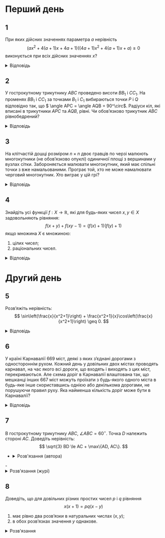 # Перший день

## 1
При яких дійсних значеннях параметра $a$ нерівність
$$
\left( ax^2 + 4(a+1)x + 4a + 1 \right) \left((4a+1)x^2 + 4(a+1)x + a\right) \geq 0
$$
виконується при всіх дійсних значеннях $x$?

<details><summary>Відповідь</summary>

$a \in \left( -\infty, -\frac{4}{7} \right] \cup \left\{ -\frac{1}{3} \right\}$
<details><summary>Розв'язання</summary>

Безпосередньою перевіркою, переконуємось, що значення $a = -\frac{1}{4}$ та $a = 0$ умову не задовольняють. Нехай тепер $a(4a+1) \neq 0$, тобто в дужках записані квадратні тричлени. В них однакові дискримінанти: $D = 16(a+1)^2 - 4a(4a+1) = 28a + 16$. Тоді потрібні умови виконуються, якщо
$$
\begin{cases}
a(4a+1) > 0 \\
D = 28a + 16 \leq 0
\end{cases}
\iff a \leq -\frac{4}{7}.
$$
$a(4a+1) > 0$ та параболи мають однакові корені. З цієї умови витікає, що вершини парабол співпадають, тому $\frac{2a+2}{a} = \frac{2a+2}{4a+1} \Rightarrow a = -1$ або $a = -\frac{1}{3}$. Значення $a = -1$ не задовольняє умову; а про значення $a = -\frac{1}{3}$ перевіркою переконуємось, що воно задовольняє умови задачі.
</details></details>

## 2
У гострокутному трикутнику $ABC$ проведено висоти $BB_1$ і $CC_1$. На променях $BB_1$ і $CC_1$ за точками $B_1$ і $C_1$ вибираються точки $P$ і $Q$ відповідно так, що $
\angle APC = \angle AQB = 90^\circ$. Радіуси кіл, які вписані в трикутники $APC$ та $AQB$, рівні. Чи обов’язково трикутник $ABC$ рівнобедрений?
<details><summary>Відповідь</summary>

$\triangle ABC$ рівнобедрений
<details><summary>Розв'язання</summary>

Зрозуміло, що $\angle AQC_1 = \angle QBA$, тому трикутники $AQC_1$ та $QBA$ подібні $\Rightarrow AQ^2 = AC_1 \cdot AB$, аналогічно. Але точки $B, C_1, B_1, C$ – циклічні, а тому $AB_1 \cdot AC = AC_1 \cdot AB = AQ^2 = AP^2 \Rightarrow AP = AQ$. Далі можна доводити по різному, наприклад, таким чином, якщо позначити $r$ – радіуси вписаних кіл, то
$$
\tg \frac{\angle QAB}{2} = \frac{r}{AQ - r\sqrt{2}} = \tg \frac{\angle CAP}{2} \Rightarrow \angle QAB = \angle CAP \Rightarrow AC = AB,
$$
тобто трикутник обов’язково рівнобедрений.
</details></details>

## 3
На клітчастій дошці розміром $n \times n$ двоє гравців по черзі малюють многокутники (не обов’язково опуклі) одиничної площі з вершинами у вузлах сітки. Забороняється малювати многокутник, який має спільні точки з вже намальованими. Програє той, хто не може намалювати черговий многокутник. Хто виграє у цій грі?
<details><summary>Відповідь</summary>
виграє перший гравець
<details><summary>Розв'язання</summary>
Покажемо, що першій завжди виграє завдяки симетричній стратегії, але для цього він повинен намалювати першім таку ламану, як зображена на рисунку.

Доволі легко переконатися, що площа багатокутника, який складається з двох трикутників як раз складає 1, а тому цілком задовольняє умови. Інші ламані можна малювати лише по різні боки від цієї, я між ними – неможливо, а тому симетрична стратегія цілком спрацьовує.
</details></details>

## 4
Знайдіть усі функції $f: X \to \mathbb{R}$, які для будь-яких чисел $x, y \in X$ задовольняють рівняння:
$$
f(x+y) + f(xy-1) = \left(f(x) + 1 \right)\left(f(y) + 1 \right)
$$
якщо множина $X$ є множиною:
1. цілих чисел;
2. раціональних чисел.
<details><summary>Відповідь</summary>

$f(x) = x^2$
<details><summary>Розв'язання</summary>

Покладемо $y = 0$. Тоді
$$
f(x)f(0) = f(1) - f(0) - 1. \tag{2}
$$
Припустимо, що $f(0) = c$, де $c$ - стала. Але рівняння $c + c = (c + 1)(c + 1)$ не має дійсних коренів, тому наше припущення хибне. Таким чином $f(0) = 0$ і з (2) випливає, що $f(-1) = 1$.

Покладемо в (2) $y = -1$. Тоді
$$
f(x - 1) + f(-x - 1) = 2f(x) + 2. \tag{3}
$$
Покладемо в (3) спочатку $x = -1$, тоді $f(-2) = 4$. Далі $x = 1$, тоді $f(1) = 1$.

Покладемо в (1) $y = 1$, тоді
$$
f(x + 1) + f(x - 1) = 2f(x) + 2. \tag{4}
$$
Різниця (4) і (3) дає для будь-яких дійсних $x$ виконується рівність $f(-x - 1) = f(x + 1)$, що доводить, що функція парна:
$$
f(-x) = f(x). \tag{5}
$$
Методом математичної індукції доведемо, що для будь-яких натуральних $n$
$$
f(x + n) = (n + 1)f(x) - nf(x - 1) + n^2 + n. \tag{6}
$$
База випливає з (4). Зробимо індукційний перехід: замінимо в рівності (6) $x$ на $x + 1$, з урахуванням (4), отримаємо:
$$
f(x + n + 1) = (n + 1)f(x + 1) - nf(x) + n^2 + n = (n + 1)(2f(x) - f(x - 1) + 2) - nf(x) + n^2 + n = (n + 2)f(x) - (n + 1)f(x - 1) + (n + 1)^2 + n + 1.
$$
Аналогічно доводиться рівність
$$
f(x - n) = -(n - 1)f(x - 1) + nf(x-1) + n^2 - n. \tag{7}
$$
Покладемо в (6) та (7) $x = 0$. Тоді для всіх цілих $n$
$$
f(n) = n^2. \tag{8}
$$
Покладемо в (1) $y = n$. Тоді з урахуванням (6) і (8) отримаємо:
$$
f(nx - 1) = -f(x + n) + (f(x) + 1)(n^2 + 1),
$$
$$
f(nx - 1) = (n^2 - n)f(x) + nf(x - 1) - n + 1. \tag{9}
$$
Покладемо в (1) $y = -n$ і аналогічно отримаємо:
$$
f(x + 1) = (n^2 + n)f(x) - nf(x - 1) + n + 1. \tag{10}
$$
Додамо (9) і (10):
$$
f(nx - 1) + f(nx + 1) = 2n^2f(x) + 2. \tag{11}
$$
Замінюємо в (10) $x$ на $\frac{m}{n}$, де число $m$ - ціле, а $n$ - натуральне:
$$
f(m - 1) + f(m + 1) = 2n^2f\left(\frac{m}{n}\right) + 2,
$$
враховуючи (8), маємо:
$$
f\left(\frac{m}{n}\right) = \left(\frac{m}{n}\right)^2.
$$
Отже, для всіх $x \in \mathbb{Q}$
$$
f(x) = x^2.
$$
Отже, $f(x) = x^2$ - єдиний розв’язок даного функціонального рівняння.
</details></details>

# Другий день
## 5
Розв’яжіть нерівність:
$$
\sin\left(\frac{x}{x^2+1}\right) + \frac{x^2+1}{x}\cos\left(\frac{x}{x^2+1}\right) \geq 0.
$$
<details><summary>Відповідь</summary>

$x > 0$
<details><summary>Розв'язання</summary>

Зрозуміло, що при усіх дійсних $x$:
$$
-\frac{1}{2} \leq \frac{x}{x^2 + 1} \leq \frac{1}{2}
$$
і тому $\sin \left( \frac{x}{x^2 + 1} \right)$ має той самий знак, що й число $x$, а $\cos \left( \frac{x}{x^2 + 1} \right) > 0$. Тому при $x > 0$ ліва частина додатна, при $x < 0$ – від’ємна, значення $x = 0$ не входить до області визначення.
</details></details>

## 6
У країні Карнавалії 669 міст, деякі з яких з’єднані дорогами з одностороннім рухом. Кожний день у довільних двох містах проводять карнавал, на час якого всі дороги, що входять і виходять з цих міст, перекриваються. Але схема доріг в Карнавалії влаштована так, що мешканці інших 667 міст можуть проїхати з будь-якого одного міста в будь-яке інше скориставшись однією або декількома дорогами, не порушуючи правил руху. Яка найменша кількість доріг може бути в Карнавалії?
<details><summary>Відповідь</summary>
2007
<details><summary>Розв'язання</summary>

З кожного міста має виходити не менше 3 доріг. Дійсно, якщо з міста _**A**_ виходить не більше $k \leq 2$ доріг, то позначимо для $k = 2$ ці міста через _**Б**_ та _**В**_, для $k = 1$ місто _**В**_ вибирається довільним чином. Нехай місто _**Г**_ не співпадає з _**А**_, _**Б**_ та _**В**_. Тоді з _**А**_ до _**Г**_ не можна проїхати повз міста _**Б**_ та _**В**_. Отже, потрібно не менше $3 \cdot 669 = 2007$ доріг.

Покажемо, що 2007 доріг достатньо. Розмістимо міста по колу. Нехай з кожного міста виходить дорога до 3 міст, які йдуть після нього за годинниковою стрілкою. При вилученні будь-яких 2 міст ми можемо проїхати всі міста у напрямку годинникової стрілки. Справді, кожне наступне невилучене місто буде не більше, ніж на 3 позиції далі попереднього, тому між містами є дорога. Отже, з кожного міста можна дістатися до кожного, просто кожен раз переїжджаючи до наступного по колу невилученого міста.
</details></details>

## 7
В гострокутному трикутнику $ABC$, $\angle ABC = 60^\circ$. Точка $D$ належить стороні $AC$. Доведіть нерівність:
$$
\sqrt{3} BD \le AC + \max\{AD, AC\}.
$$
- <details>
    <summary>Розв'язання (автора)</summary>

    Нехай $D_1, D_2$ – образи точки $D$ при симетрії відносно сторін трикутника $ABC$. Тоді $BD = BD_1 = BD_2 = b$, і кут $\angle D_1BD_2 = 120^\circ$. За теоремою косинусів, $D_1D_2 = \sqrt{2b^2 - 2b^2 \cos 120^\circ} = \sqrt{3}b^2 = \sqrt{3}BD$. Точки $A_1$ і $C_1$ – образи точок $A$ і $C$ при симетрії відносно $DD_1$ та $DD_2$ відповідно. Тоді $DC_1 = DC$ і $A_1D = AD$. Кут $\angle CDC_1 + \angle ADA_1 = 180^\circ - 2 \cdot \angle ACB + 180^\circ - 2 \cdot \angle CAB = 360^\circ - 2 \cdot (\angle ACB + \angle BCA) = 360^\circ - 2 \cdot 120^\circ = 120^\circ \Rightarrow \angle A_1DC_1 = 180^\circ - \angle CDC_1 = \angle ADA_1 = 60^\circ$. Тоді в трикутнику $A_1DC_1$ сторона $A_1C_1$ – середня за величиною, тому $A_1C_1 \leq \max \{DA_1, DC_1\}$, остаточно маємо
    $$\sqrt{3}BD = D_1D_2 \leq D_1A_1 + A_1C_1 + C_1D_2 \leq AD + \max \{AD, DC\} + DC.
    $$
</details>
- <details>
    <summary>Розв'язання (журі)</summary>

    Зуважимо, що в нерівності права частина не залежить від розташування точки $B$. Скористаймося цим. Будемо вважати, що нам задана сторона $AC = \sqrt{3}$.

    Побудуємо коло $\gamma$, що описане навколо $\triangle ABC$. Його радіус дорівнює
    $$
    R = \frac{AC}{2 \sin \angle ABC} = \frac{\sqrt{3}}{2 \cdot \frac{\sqrt{3}}{2}} = 1.
    $$
    Знайдемо на описаному колі $\gamma$ точку $B$, для якої відстань $BD$ - максимальна. Для цього достатньо побудувати коло $w$ з центром в точці $D$ максимального радіуса, для якого воно буде мати спільні точки з колом $\gamma$. Зрозуміло, що це буде при умові, що ці кола дотикаються одне одного, точка дотику цих кіл є шуканою точкою, для якої досягається максимум лівої частини нерівності. Без обмежень загальності будемо вважати, що точка $D$ належить відрізку $EC$. За побудовою зрозуміло, що $\angle BAO = 30^\circ$, $OE = \frac{1}{2}$, $OB = OA = OC = 1$. Позначимо $ED = x \in \left[0, \frac{\sqrt{3}}{2}\right]$. Тоді $BD = OB + OD = 1 + \sqrt{x^2 + \frac{1}{4}}$, $AD + DC + \max \{AD, DC\} = \sqrt{3} + \frac{\sqrt{3}}{2} + x$. Залишається перевірити, що задана нерівність справджується за таких умов. Дійсно:
    $$
    \sqrt{3} BD \leq \sqrt{3} B_0 D = \sqrt{3} \left(1 + \sqrt{x^2 + \frac{1}{4}}\right) \leq \sqrt{3} + \frac{\sqrt{3}}{2} + x  \iff \sqrt{3}\sqrt{x^2 + \frac{1}{4}} \leq \frac{\sqrt{3}}{2} + x \iff 3x^2 + \frac{3}{4} \leq \frac{3}{4} + \sqrt{3}x + x^2  \iff  2x^2 \leq \sqrt{3} x,
    $$
    остання нерівність очевидно справджується при $x \in \left[0, \frac{\sqrt{3}}{2}\right]$. Нерівність доведена.

    Розглянемо ті значення $x \in \left[0, \frac{\sqrt{3}}{2}\right]$, при яких остання нерівність перетворюється в рівність.

    При $x = 0$ ($D = E$) ми будемо мати випадок правильного трикутника, у якого $BD$ - висота, тоді
    $$
    \sqrt{3} BD = \sqrt{3} \cdot \frac{\sqrt{3}}{2} \sqrt{3} = \frac{3\sqrt{3}}{2} = AC + AE = \sqrt{3} + \frac{\sqrt{3}}{2} = \frac{3\sqrt{3}}{2}
    $$
    і дійсно справджується рівність.

    При $x = \frac{\sqrt{3}}{2}$ ($D = C$) маємо прямокутний трикутник, у якого $BD$ - гіпотенуза, $AC$ - катет, що лежить проти кута $60^\circ$. Тоді
    $$
    \sqrt{3} BD = \sqrt{3} \cdot 2 = AC + AC = \sqrt{3} + \sqrt{3} = 2 \sqrt{3},
    $$
    також має місце рівність.
</details>

## 8
Доведіть, що для довільних різних простих чисел $p$ і $q$ рівняння
$$
x(x+1) = pq(x - y)
$$
1.  має рівно два розв’язки в натуральних числах $(x, y)$;
2. в обох розв’язках значення $y$ однакове.
<details><summary>Розв'язання</summary>

1. Оскільки $ p, q $ – прості, то або $ x \mathop{\raisebox{-2pt}{\vdots}} p $, або $ x \mathop{\raisebox{-2pt}{\vdots}} q $. Якщо це не так, то $ (x+1) : p $ і $ (x+1) \mathop{\raisebox{-2pt}{\vdots}} q $, тому $ (x+1) > pq $ і $ x > x-y $, то маємо суперечність з умовою задачі $ x(x+1) > pq(x-y) $. Розглянемо ці два випадки:
   
    1. Нехай $ x \mathop{\raisebox{-2pt}{\vdots}} p $. Зауважимо, що $ x = pq \frac{x-y}{x+1} < pq $, тому $ x \not\mathop{\raisebox{-2pt}{\vdots}} q $ і $ (x+1) \mathop{\raisebox{-2pt}{\vdots}} q $.
    Позначимо через $ r_1, r_2, \ldots, r_{q-1} $ остачі від ділення чисел $ p \cdot 1, p \cdot 2, \ldots, p \cdot (q-1) $ на $ q $. Усі $ q-1 $ остачі відмінні від нуля і різні (якби $ r_i = r_j $, то $ p(i-j) \mathop{\raisebox{-2pt}{\vdots}} q $ – що неможливо), тому знайдеться рівно одне натуральне $ n $ $ (1 \leq n \leq q-1) $ таке, що $ pn+1 = mq $, де $ m $ – натуральне. Отже, $ x_1 = pn $, а з заданого рівняння знаходимо, що $ y_1 = n(p-m) $.

    2. Нехай тепер $ x \mathop{\raisebox{-2pt}{\vdots}} q $. Повністю аналогічно знайдемо другий розв’язок $ x_2 = qk $ і $ y_2 = k(q-l) $, де $ qk+1 = lp $.

2. Розглянемо число $ N = pq-1 - pn $. Воно натуральне, розташоване на інтервалі $ (1, pq-1) $, з умови $ pn+1 = mq \mathop{\raisebox{-2pt}{\vdots}} q$ і саме число $ N \mathop{\raisebox{-2pt}{\vdots}} q $. Крім того, $ N+1 = pq-pn \mathop{\raisebox{-2pt}{\vdots}} p $. Таким чином ми знайдемо два послідовних числа на інтервалі $ (1, pq-1) $, перше з яких ділиться на $ q $, а друге – на $ p $, але за побудовою розв’язків рівняння це повинні бути числа $ x_2 $ та $ x_2 + 1 $. Тобто можемо записати рівність: $ N = pq-1 - pn = qk \iff pn+qk = pq-1 $. Тому $ y_1 = n(p-m) = n \left( p - \frac{pn+1}{q} \right) = n \left( p - \frac{pq-qk}{q} \right) = n(p - (p-k)) = nk $. Аналогічно і $ y_2 = k(q-l) = nk $, що й треба було довести.
</details>